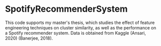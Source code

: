 # SpotifyRecommenderSystem
This code supports my master's thesis, which studies the effect of feature engineering techniques on cluster similarity, as well as the performance on a Spotify recommender system. Data is obtained from Kaggle (Ansari, 2020) (Banerjee, 2018).
